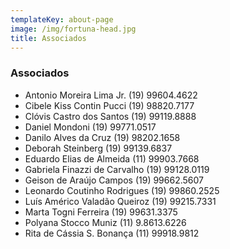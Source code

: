 ```yaml
---
templateKey: about-page
image: /img/fortuna-head.jpg
title: Associados
---
```


### Associados

- Antonio Moreira Lima Jr. (19) 99604.4622
- Cibele Kiss Contin Pucci (19) 98820.7177
- Clóvis Castro dos Santos (19) 99119.8888
- Daniel Mondoni (19) 99771.0517
- Danilo Alves da Cruz (19) 98202.1658
- Deborah Steinberg (19) 99139.6837
- Eduardo Elias de Almeida (11) 99903.7668
- Gabriela Finazzi de Carvalho (19) 99128.0119
- Geison de Araújo Campos (19) 99662.5607
- Leonardo Coutinho Rodrigues (19) 99860.2525
- Luís Américo Valadão Queiroz (19) 99215.7331
- Marta Togni Ferreira (19) 99631.3375
- Polyana Stocco Muniz (11) 9.8613.6226
- Rita de Cássia S. Bonança (11) 99918.9812
